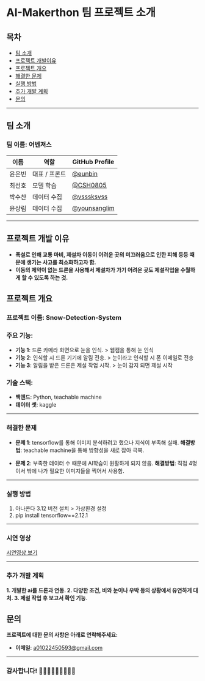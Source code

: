 # AI-Makerthon 팀 프로젝트 소개

## 목차
- [팀 소개](#팀-소개)
- [프로젝트 개발이유](#프로젝트-개발이유)
- [프로젝트 개요](#프로젝트-개요)
- [해결한 문제](#해결한-문제)
- [실행 방법](#실행-방법)
- [추가 개발 계획](#추가-개발-계획)
- [문의](#문의)

---
## 팀 소개

### 팀 이름: **어벤져스**

| 이름          | 역할           | GitHub Profile                                          |
|--------------|----------------|----------------------------------------------------------|
| 윤은빈        | 대표 / 프론트 | [@eunbin](https://github.com/eunbin0116/eunbin)            |
| 최선호        | 모델 학습   | [@CSH0805](https://github.com/CSH0805)                       |
| 박수찬        | 데이터 수집     | [@vsssksvss](https://github.com/vsssksvss/vsssksvss)     |
| 윤상림        | 데이터 수집  | [@younsanglim](https://github.com/younsanglim)              |

---
## 프로젝트 개발 이유

- **폭설로 인해 교통 마비, 제설차 이동이 어려운 곳의 미끄러움으로 인한 피해 등등 때문에 생기는 사고를 최소화하고자 함.**
- **이동의 제약이 없는 드론을 사용해서 제설차가 가기 어려운 곳도 제설작업을 수월하게 할 수 있도록 하는 것.**

## 프로젝트 개요

### 프로젝트 이름: **Snow-Detection-System**

### 주요 기능:
- **기능 1**: 드론 카메라 화면으로 눈을 인식. > 웹캠을 통해 눈 인식
- **기능 2**: 인식할 시 드론 기기에 알림 전송. > 눈이라고 인식할 시 폰 이메일로 전송
- **기능 3**: 알림을 받은 드론은 제설 작업 시작. > 눈이 감지 되면 제설 시작

### 기술 스택:
- **백엔드**: Python, teachable machine
- **데이터 셋**: kaggle

---
### 해결한 문제
- **문제 1**: tensorflow를 통해 이미지 분석하려고 했으나 지식이 부족해 실패.
    **해결방법**: teachable machine을 통해 방향성을 새로 잡아 극복.

   
- **문제 2**: 부족한 데이터 수 때문에 AI학습이 원활하게 되지 않음.
    **해결방법**: 직접 4명이서 밖에 나가 필요한 이미지들을 찍어서 사용함. 

---
### 실행 방법
1. 아나콘다 3.12 버전 설치 > 가상환경 설정
2. pip install tensorflow==2.12.1


---

### 시연 영상
[시연영상 보기](https://youtu.be/CcKwUKkrSyI?si=MdUiS20-Vsq3Ww56)

---
### 추가 개발 계획

**1. 개발한 ai를 드론과 연동.
2. 다양한 조건, 비와 눈이나 우박 등의 상황에서 유연하게 대처.
3. 제설 작업 후 보고서 확인 기능**.

## 문의

**프로젝트에 대한 문의 사항은 아래로 연락해주세요:**

- **이메일**: a01022450593@gmail.com

---

### 감사합니다! 👨🏻🧒🏻👧🏻👩🏻‍🦰
